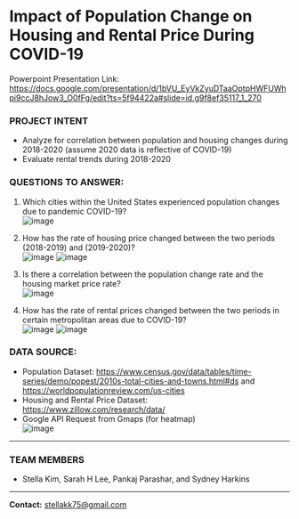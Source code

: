 # Impact of Population Change on Housing and Rental Price During COVID-19

Powerpoint Presentation Link: https://docs.google.com/presentation/d/1bVU_EyVkZyuDTaaOptpHWFUWhpi9ccJ8hJow3_O0fFg/edit?ts=5f94422a#slide=id.g9f8ef35117_1_270

### PROJECT INTENT
* Analyze for correlation between population and housing changes during 2018-2020 (assume 2020 data is reflective of COVID-19) 
* Evaluate rental trends during 2018-2020  

### QUESTIONS TO ANSWER:
1. Which cities within the United States experienced population changes due to pandemic COVID-19? </br>
![image](https://user-images.githubusercontent.com/70276685/111051673-f9d25e00-8422-11eb-9a71-0d04a1080f25.png)

2. How has the rate of housing price changed between the two periods (2018-2019) and (2019-2020)? </br>
![image](https://user-images.githubusercontent.com/70276685/111051655-cf80a080-8422-11eb-8694-6d64943e5045.png)
![image](https://user-images.githubusercontent.com/70276685/111051670-ea531500-8422-11eb-8fcc-f6d7ccb122ee.png)

3. Is there a correlation between the population change rate and the housing market price rate?</br>
  ![image](https://user-images.githubusercontent.com/70276685/111051651-c5f73880-8422-11eb-8080-caf2effa0d3e.png)

4. How has the rate of rental prices changed between the two periods in certain metropolitan areas due to COVID-19? </br>
  ![image](https://user-images.githubusercontent.com/70276685/111051635-9b0ce480-8422-11eb-9212-ec8c6c966d6c.png)
  ![image](https://user-images.githubusercontent.com/70276685/111051679-00f96c00-8423-11eb-8a06-a4326767c727.png)

  
### DATA SOURCE:
* Population Dataset: https://www.census.gov/data/tables/time-series/demo/popest/2010s-total-cities-and-towns.html#ds  and https://worldpopulationreview.com/us-cities 
* Housing and Rental Price Dataset:
https://www.zillow.com/research/data/ 
* Google API Request from Gmaps (for heatmap) </br>
 ![image](https://user-images.githubusercontent.com/70276685/111051623-7a448f00-8422-11eb-8a0a-0617cf58a954.png)

 
 
---
### TEAM MEMBERS
* Stella Kim, Sarah H Lee, Pankaj Parashar, and Sydney Harkins
---
**Contact:** stellakk75@gmail.com
